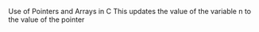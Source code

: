 Use of Pointers and Arrays in C
This updates the value of the variable n to the value of the pointer
